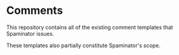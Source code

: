 # Comments

This repository contains all of the existing comment templates that Spaminator issues. 

These templates also partially constitute Spaminator's scope.
